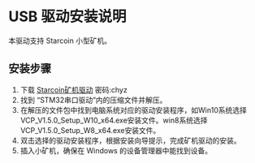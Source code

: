 # USB 驱动安装说明

本驱动支持 Starcoin 小型矿机。

## 安装步骤

1. 下载 [Starcoin矿机驱动](https://pan.baidu.com/s/1UA12dTpN4MahsIHgCKDmOQ) 密码:chyz
2. 找到 “STM32串口驱动”内的压缩文件并解压。
3. 在解压的文件包中找到电脑系统对应的驱动安装程序，如Win10系统选择VCP\_V1.5.0\_Setup\_W10\_x64.exe安装文件。win8系统选择VCP\_V1.5.0\_Setup\_W8\_x64.exe安装文件。
4. 双击选择的驱动安装程序，根据安装向导提示，完成矿机驱动的安装。
5. 插入小矿机，确保在 Windows 的设备管理器中能找到设备。


